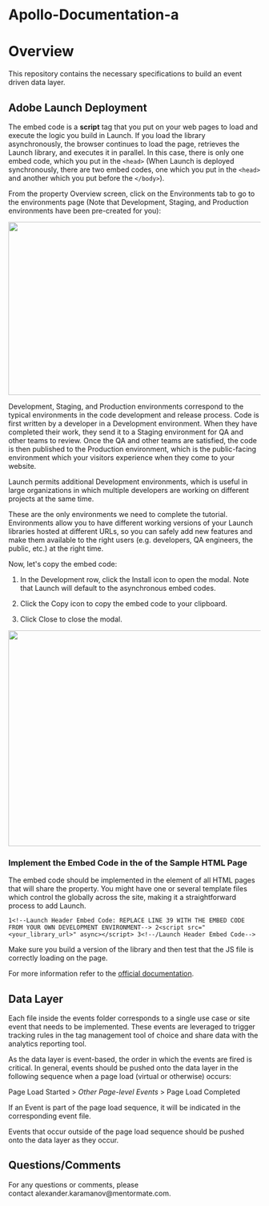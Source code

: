 # Apollo-Documentation-a

<h1 id="overview"><strong>Overview</strong></h1>
<p>This repository contains the necessary specifications to build an event driven data layer.</p>
<h2 id="adobe-launch-deployment">Adobe Launch Deployment</h2>
<p>The embed code is a <strong>script</strong> tag that you put on your web pages to load and execute the logic you build in Launch. If you load the library asynchronously, the browser continues to load the page, retrieves the Launch library, and executes it in parallel. In this case, there is only one embed code, which you put in the <code>&lt;head&gt;</code> (When Launch is deployed synchronously, there are two embed codes, one which you put in the <code>&lt;head&gt;</code> and another which you put before the <code>&lt;/body&gt;</code>).</p>
<p>From the property Overview screen, click on the Environments tab to go to the environments page (Note that Development, Staging, and Production environments have been pre-created for you):</p>
<div class="rich-media-item mediaSingleView-content-wrap image-center sc-ePZHVD kLKZTy sc-bEjcJn jjvZSm" data-layout="center" data-node-type="mediaSingle"><div class="sc-bGbJRg kUjBNf"><div class="new-file-experience-wrapper sc-eeMjtc czMCpw" data-testid="media-card-view"><div class="media-file-card-view sc-bhizqx jGLuht" data-testid="media-file-card-view" data-test-media-name="https://apollo-help-images.s3.amazonaws.com/launch_embed_1.png" data-test-status="complete"><img class="sc-drKuOJ eHwasM" draggable="false" src="https://apollo-help-images.s3.amazonaws.com/launch_embed_1.png" alt="" width="746" height="345" data-testid="media-image"></div></div></div></div>
<p>Development, Staging, and Production environments correspond to the typical environments in the code development and release process. Code is first written by a developer in a Development environment. When they have completed their work, they send it to a Staging environment for QA and other teams to review. Once the QA and other teams are satisfied, the code is then published to the Production environment, which is the public-facing environment which your visitors experience when they come to your website.</p>
<p>Launch permits additional Development environments, which is useful in large organizations in which multiple developers are working on different projects at the same time.</p>
<p>These are the only environments we need to complete the tutorial. Environments allow you to have different working versions of your Launch libraries hosted at different URLs, so you can safely add new features and make them available to the right users (e.g. developers, QA engineers, the public, etc.) at the right time.</p>
<p>Now, let's copy the embed code:</p>
<ol>
<li><p>In the Development row, click the Install icon to open the modal. Note that Launch will default to the asynchronous embed codes.</p></li>
<li><p>Click the Copy icon to copy the embed code to your clipboard.</p></li>
<li><p>Click Close to close the modal.</p></li>
</ol>
<!-- -->
<!-- -->
<div class="rich-media-item mediaSingleView-content-wrap image-center sc-ePZHVD kLKZTy sc-bEjcJn jjvZSm" data-layout="center" data-node-type="mediaSingle"><div class="sc-bGbJRg jSORbV"><div class="new-file-experience-wrapper sc-eeMjtc TbWkh" data-testid="media-card-view"><div class="media-file-card-view sc-bhizqx jGLuht" data-testid="media-file-card-view" data-test-media-name="https://apollo-help-images.s3.amazonaws.com/launch_embed_2.png" data-test-status="complete"><img class="sc-drKuOJ eHwasM" draggable="false" src="https://apollo-help-images.s3.amazonaws.com/launch_embed_2.png" alt="" width="743" height="430" data-testid="media-image"></div></div></div></div>
<h3 id="implement-the-embed-code-in-the-of-the-sample-html-page">Implement the Embed Code in the of the Sample HTML Page</h3>
<p>The embed code should be implemented in the element of all HTML pages that will share the property. You might have one or several template files which control the globally across the site, making it a straightforward process to add Launch.</p>
<div class="code-block sc-cMjzQU dEWtyV"><span class="prismjs css-1xfvm4v" data-code-lang="" data-ds--code--code-block=""><code><span class="comment linenumber react-syntax-highlighter-line-number">1</span><span class="">&lt;!--Launch Header Embed Code: REPLACE LINE 39 WITH THE EMBED CODE FROM YOUR OWN DEVELOPMENT ENVIRONMENT--&gt; </span><span class="comment linenumber react-syntax-highlighter-line-number">2</span>&lt;script src="&lt;your_library_url&gt;" async&gt;&lt;/script&gt; <span class="comment linenumber react-syntax-highlighter-line-number">3</span>&lt;!--/Launch Header Embed Code--&gt; </code></span></div>
<p>Make sure you build a version of the library and then test that the JS file is correctly loading on the page.</p>
<p>For more information refer to the&nbsp;<a target="_blank" href="https://docs.adobe.com/content/help/en/core-services-learn/implementing-in-websites-with-launch/configure-launch/launch.html" title="https://docs.adobe.com/content/help/en/core-services-learn/implementing-in-websites-with-launch/configure-launch/launch.html">official documentation</a>.</p>
<h2 id="data-layer">Data Layer</h2>
<p>Each file inside the events folder corresponds to a single use case or site event that needs to be implemented. These events are leveraged to trigger tracking rules in the tag management tool of choice and share data with the analytics reporting tool.</p>
<p>As the data layer is event-based, the order in which the events are fired is critical. In general, events should be pushed onto the data layer in the following sequence when a page load (virtual or otherwise) occurs:</p>
<p>Page Load Started &gt; <em>Other Page-level Events</em> &gt; Page Load Completed</p>
<p>If an Event is part of the page load sequence, it will be indicated in the corresponding event file.</p>
<p>Events that occur outside of the page load sequence should be pushed onto the data layer as they occur.</p>
<h2 id="questionscomments">Questions/Comments</h2>
<p>For any questions or comments, please contact&nbsp;alexander.karamanov@mentormate.com.</p>